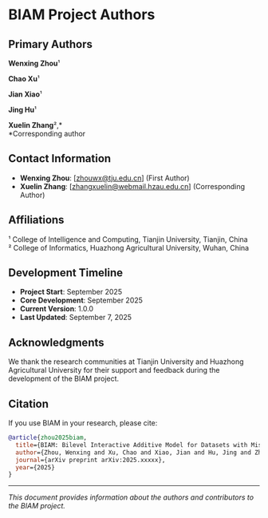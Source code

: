 # BIAM Project Authors

## Primary Authors

**Wenxing Zhou**¹

**Chao Xu**¹

**Jian Xiao**¹

**Jing Hu**¹

**Xuelin Zhang**²,*  
*Corresponding author

## Contact Information

- **Wenxing Zhou**: [zhouwx@tju.edu.cn] (First Author)
- **Xuelin Zhang**: [zhangxuelin@webmail.hzau.edu.cn] (Corresponding Author)
## Affiliations

¹ College of Intelligence and Computing, Tianjin University, Tianjin, China  
² College of Informatics, Huazhong Agricultural University, Wuhan, China

## Development Timeline

- **Project Start**: September 2025
- **Core Development**: September 2025
- **Current Version**: 1.0.0
- **Last Updated**: September 7, 2025

## Acknowledgments

We thank the research communities at Tianjin University and Huazhong Agricultural University for their support and feedback during the development of the BIAM project.

## Citation

If you use BIAM in your research, please cite:

```bibtex
@article{zhou2025biam,
  title={BIAM: Bilevel Interactive Additive Model for Datasets with Missing Values, Noisy Labels and Imbalanced Categories},
  author={Zhou, Wenxing and Xu, Chao and Xiao, Jian and Hu, Jing and Zhang, Xuelin},
  journal={arXiv preprint arXiv:2025.xxxxx},
  year={2025}
}
```

---

*This document provides information about the authors and contributors to the BIAM project.*

